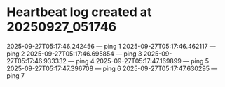 # Heartbeat log created at 20250927_051746
2025-09-27T05:17:46.242456 — ping 1
2025-09-27T05:17:46.462117 — ping 2
2025-09-27T05:17:46.695854 — ping 3
2025-09-27T05:17:46.933332 — ping 4
2025-09-27T05:17:47.169899 — ping 5
2025-09-27T05:17:47.396708 — ping 6
2025-09-27T05:17:47.630295 — ping 7
